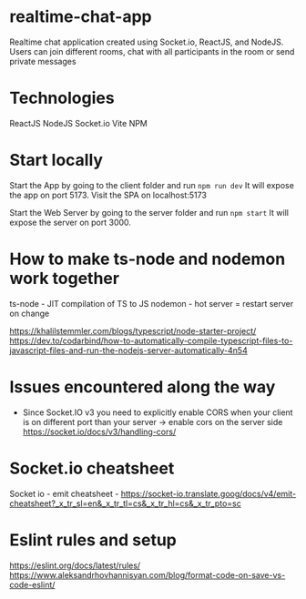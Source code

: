 # realtime-chat-app
Realtime chat application created using Socket.io, ReactJS, and NodeJS.
Users can join different rooms, chat with all participants in the room or send private messages 

# Technologies
ReactJS
NodeJS
Socket.io
Vite
NPM

# Start locally
Start the App by going to the client folder and run `npm run dev`
It will expose the app on port 5173. Visit the SPA on localhost:5173

Start the Web Server by going to the server folder and run `npm start`
It will expose the server on port 3000.


# How to make ts-node and nodemon work together
ts-node - JIT compilation of TS to JS
nodemon - hot server = restart server on change

https://khalilstemmler.com/blogs/typescript/node-starter-project/
https://dev.to/codarbind/how-to-automatically-compile-typescript-files-to-javascript-files-and-run-the-nodejs-server-automatically-4n54

# Issues encountered along the way
- Since Socket.IO v3 you need to explicitly enable CORS when your client is on different port than your server -> enable cors on the server side
https://socket.io/docs/v3/handling-cors/

# Socket.io cheatsheet
Socket io - emit cheatsheet - https://socket-io.translate.goog/docs/v4/emit-cheatsheet?_x_tr_sl=en&_x_tr_tl=cs&_x_tr_hl=cs&_x_tr_pto=sc

# Eslint rules and setup
https://eslint.org/docs/latest/rules/
https://www.aleksandrhovhannisyan.com/blog/format-code-on-save-vs-code-eslint/
